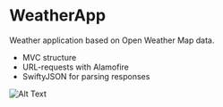 # WeatherApp
Weather application based on Open Weather Map data.

- MVC structure
- URL-requests with Alamofire
- SwiftyJSON for parsing responses

![Alt Text](https://github.com/lpohribn/WeatherApp/blob/master/additional%20files/weather.gif)
